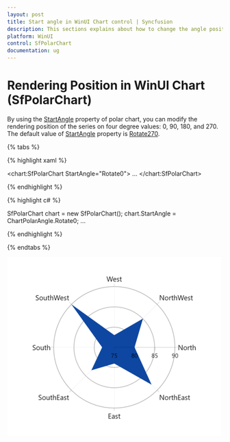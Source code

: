 ```yaml
---
layout: post
title: Start angle in WinUI Chart control | Syncfusion
description: This sections explains about how to change the angle position of rendering in Syncfusion® WinUI Chart (SfPolarChart) control.
platform: WinUI
control: SfPolarChart
documentation: ug
---
```


# Rendering Position in WinUI Chart (SfPolarChart)

By using the [StartAngle](https://help.syncfusion.com/cr/winui/Syncfusion.UI.Xaml.Charts.SfPolarChart.html#Syncfusion_UI_Xaml_Charts_SfPolarChart_StartAngle) property of polar chart, you can modify the rendering position of the series on four degree values: 0, 90, 180, and 270. The default value of [StartAngle](https://help.syncfusion.com/cr/winui/Syncfusion.UI.Xaml.Charts.SfPolarChart.html#Syncfusion_UI_Xaml_Charts_SfPolarChart_StartAngle) property is [Rotate270](https://help.syncfusion.com/cr/winui/Syncfusion.UI.Xaml.Charts.ChartPolarAngle.html#Syncfusion_UI_Xaml_Charts_ChartPolarAngle_Rotate270).

{% tabs %}

{% highlight xaml %}

<chart:SfPolarChart StartAngle="Rotate0">
...
</chart:SfPolarChart>


{% endhighlight %}

{% highlight c# %}

SfPolarChart chart = new SfPolarChart();
chart.StartAngle = ChartPolarAngle.Rotate0;
...

{% endhighlight %}

{% endtabs %}

![Rendering position for polar series in WinUI chart](StartAngle_Images/WinUI_Chart_Rotate0.png)
